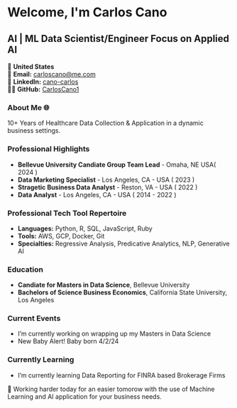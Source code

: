 # Welcome, I'm Carlos Cano

## AI | ML Data Scientist/Engineer Focus on Applied AI

📍 **United States**  
📧 **Email:** [carloscano@me.com](mailto:carloscano@me.com)  
🔗 **LinkedIn:** [cano-carlos](https://linkedin.com/in/cano-carlos)  
👨‍💻 **GitHub:** [CarlosCano1](https://github.com/CarlosCano1)


### About Me 🌐
10+ Years of Healthcare Data Collection & Application in a dynamic business settings. 


### Professional Highlights
- **Bellevue University Candiate Group Team Lead** - Omaha, NE USA( 2024 )
- **Data Marketing Specialist** - Los Angeles, CA - USA ( 2023 )
- **Stragetic Business Data Analyst** - Reston, VA - USA ( 2022 )
- **Data Analyst** - Los Angeles, CA - USA ( 2014 - 2022 )


### Professional Tech Tool Repertoire  
- **Languages:** Python, R, SQL, JavaScript, Ruby
- **Tools:** AWS, GCP, Docker, Git
- **Specialties:** Regressive Analysis, Predicative Analytics, NLP, Generative AI

### Education 
- **Candiate for Masters in Data Science**, Bellevue University
- **Bachelors of Science Business Economics**, California State University, Los Angeles


### Current Events
- I’m currently working on wrapping up my Masters in Data Science
- New Baby Alert! Baby born 4/2/24


### Currently Learning
- I’m currently learning Data Reporting for FINRA based Brokerage Firms


🔗 Working harder today for an easier tomorow with the use of Machine Learning and AI application for your business needs. 
